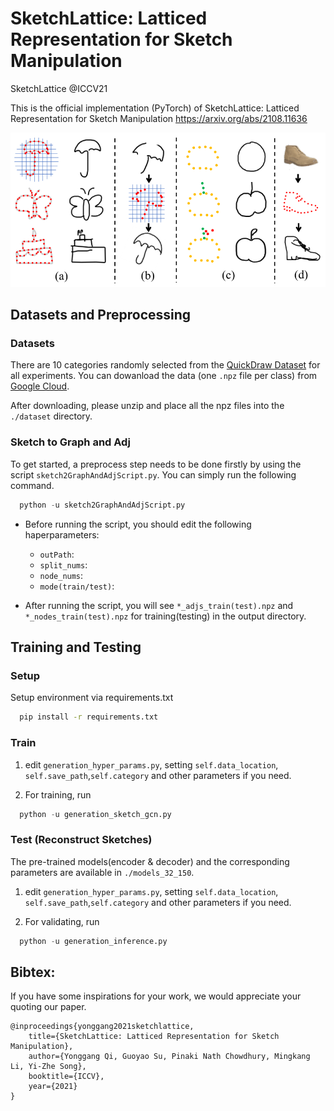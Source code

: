 SketchLattice: Latticed Representation for Sketch Manipulation
========================================================

SketchLattice @ICCV21

This is the official implementation (PyTorch) of SketchLattice: Latticed Representation for Sketch Manipulation https://arxiv.org/abs/2108.11636

<img src="./docs/front.png" width="650px"></img>

## Datasets and Preprocessing

### Datasets
  
There are 10 categories randomly selected from the <a href="https://github.com/googlecreativelab/quickdraw-dataset#sketch-rnn-quickdraw-dataset" target="_blank">QuickDraw Dataset<a> for all experiments. You can dowanload the data (one `.npz` file per class) from <a href="https://drive.google.com/file/d/1spj0eHU8HPtp1ET-3FVjWsja2G8F8CSF/view?usp=sharing" target="_blank">Google Cloud<a>.

After downloading, please unzip and place all the npz files into the `./dataset` directory.

### Sketch to Graph and Adj

To get started, a preprocess step needs to be done firstly by using the script `sketch2GraphAndAdjScript.py`. You can simply run the following command.
  ```python
    python -u sketch2GraphAndAdjScript.py
  ```
  
* Before running the script, you should edit the following haperparameters:
  * `outPath`: 
  * `split_nums`: 
  * `node_nums`:
  * `mode(train/test)`:
  
* After running the script, you will see `*_adjs_train(test).npz` and `*_nodes_train(test).npz` for training(testing) in the output directory.

## Training and Testing
  
### Setup
  
Setup environment via requirements.txt

```bash
  pip install -r requirements.txt
```
  
### Train

1. edit `generation_hyper_params.py`, setting `self.data_location`, `self.save_path`,`self.category` and other parameters if you need.

2. For training, run
  ```python
    python -u generation_sketch_gcn.py
  ``` 

### Test (Reconstruct Sketches)

The pre-trained models(encoder & decoder) and the corresponding parameters are available in `./models_32_150`.
  
1. edit `generation_hyper_params.py`, setting `self.data_location`, `self.save_path`,`self.category` and other parameters if you need.
  
2. For validating, run
  ```python
    python -u generation_inference.py
  ``` 
  
## Bibtex: 
If you have some inspirations for your work, we would appreciate your quoting our paper.

    @inproceedings{yonggang2021sketchlattice,
        title={SketchLattice: Latticed Representation for Sketch Manipulation},
        author={Yonggang Qi, Guoyao Su, Pinaki Nath Chowdhury, Mingkang Li, Yi-Zhe Song},
        booktitle={ICCV},
        year={2021}
    }
